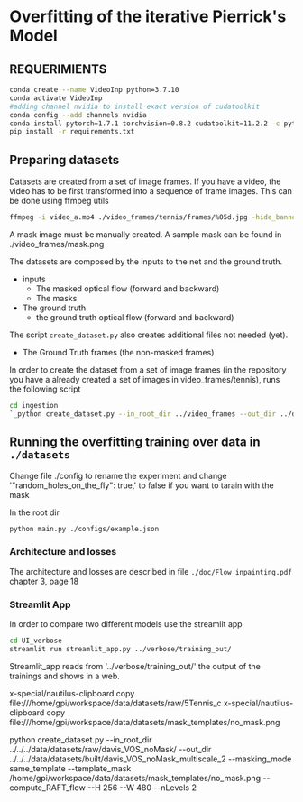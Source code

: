 # Overfitting of the iterative Pierrick's Model


## REQUERIMIENTS

```bash
conda create --name VideoInp python=3.7.10
conda activate VideoInp
#adding channel nvidia to install exact version of cudatoolkit
conda config --add channels nvidia
conda install pytorch=1.7.1 torchvision=0.8.2 cudatoolkit=11.2.2 -c pytorch
pip install -r requirements.txt
```

## Preparing datasets


Datasets are created from a set of image frames. If you have a video, the video has to be first transformed into a sequence of frame images. This can be done using ffmpeg 
utils
```bash
ffmpeg -i video_a.mp4 ./video_frames/tennis/frames/%05d.jpg -hide_banner
```
A mask image must be manually created. A sample mask can be 
found in ./video_frames/mask.png

The datasets are composed by the inputs to the net and the ground truth. 
- inputs
  - The masked optical flow (forward and backward)
  - The masks 
- The ground truth
  - the ground truth optical flow (forward and backward)
    
The script `create_dataset.py` also creates additional files not needed (yet).

- The Ground Truth frames (the non-masked frames)

In order to create the dataset from a set of image frames (in the repository you have a already created a set of images 
in video_frames/tennis), runs the following script 

```bash
cd ingestion
`_python create_dataset.py --in_root_dir ../video_frames --out_dir ../dataset  --masking_mode same_template --template_mask ../video_frames/tennis/mask.png --apply_mask_before --H 256 --W 480 --nLevels 2_`
```

## Running the  overfitting training over data in `./datasets`

Change file ./config to rename the experiment and change  '"random_holes_on_the_fly": true,' to false if you want to tarain with the 
mask

In the root dir
```bash
python main.py ./configs/example.json 
```

### Architecture and losses
The architecture and losses are described in file `./doc/Flow_inpainting.pdf` chapter 3, page 18

### Streamlit App
In order to compare two different models use the streamlit app

```bash
cd UI_verbose
streamlit run streamlit_app.py ../verbose/training_out/
```

Streamlit_app reads from '../verbose/training_out/' the output of the trainings and shows in a 
web.



x-special/nautilus-clipboard
copy
file:///home/gpi/workspace/data/datasets/raw/5Tennis_c
x-special/nautilus-clipboard
copy
file:///home/gpi/workspace/data/datasets/mask_templates/no_mask.png

python create_dataset.py --in_root_dir ../../../data/datasets/raw/davis_VOS_noMask/ --out_dir ../../../data/datasets/built/davis_VOS_noMask_multiscale_2  --masking_mode same_template --template_mask /home/gpi/workspace/data/datasets/mask_templates/no_mask.png --compute_RAFT_flow  --H 256 --W 480 --nLevels 2